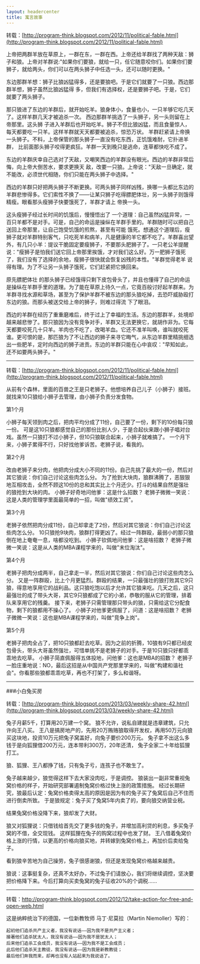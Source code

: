 ```yaml
---
layout: headercenter
title: 寓言故事
---
```


转载：[http://program-think.blogspot.com/2012/11/political-fable.html](http://program-think.blogspot.com/2012/11/political-fable.html)

上帝把两群羊放在草原上，一群在东，一群在西。上帝还给羊群找了两种天敌：狮子和狼。上帝对羊群说:"如果你们要狼，就给一只，任它随意咬你们。如果你们要狮子，就给两头，你们可以在两头狮子中任选一头，还可以随时更换。"

东边那群羊想：狮子比狼凶猛得多，还是要狼吧。于是它们就要了一只狼。西边那群羊想，狮子虽然比狼凶猛得 多，但我们有选择权，还是要狮子吧。于是，它们就要了两头狮子。

那只狼进了东边的羊群后，就开始吃羊。狼身体小，食量也小，一只羊够它吃几天了。这样羊群几天才被追杀一次。
西边那群羊挑选了一头狮子，另一头则留在上帝那里。这头狮 子进入羊群后也开始吃羊。狮子不但比狼凶猛，而且食量惊人，每天都要吃一只羊。这样羊群就天天都要被追杀，惊恐万状。 羊群赶紧请上帝换一头狮子。不料，上帝保管的那头狮子一直没有吃东西，正饥饿难耐，它扑进羊群， 比前面那头狮子咬得更疯狂。羊群一天到晚只是逃命，连草都快吃不成了。

东边的羊群庆幸自己选对了天敌，又嘲笑西边的羊群没有眼光。西边的羊群非常后悔，向上帝大倒苦水，要求更换天 敌，改要一只狼。上帝说："天敌一旦确定，就不能改，必须世代相随，你们只能在两头狮子中选择。"

西边的羊群只好把两头狮子不断更换。可两头狮子同样凶残，换哪一头都比东边的羊群悲惨得多。它们索性不换了——让某只狮子吃得膘肥体壮，另一头狮子则饿得精瘦。眼看那头瘦狮子快要饿死了，羊群才请上 帝换一头。

这头瘦狮子经过长时间的饥饿后，慢慢悟出了 一个道理：自己虽然凶猛异常，一百只羊都不是对手。可是，自己的命运是操纵在羊群手里的。羊群随时可以把自己送回上帝那里，让自己饱受饥饿的煎熬，甚至有可能 饿死。想通这个道理后，瘦狮子就对羊群特别客气，只吃死羊和病羊，凡是健康的羊它都不吃了。羊群喜出望外，有几只小羊：提议干脆固定要瘦狮子，不要那头肥狮子了。一只老公羊提醒说："瘦狮子是怕我们送它回上帝那里挨饿，才对我们这么好。万一肥狮子饿死了，我们没有了选择的余地，瘦狮子很快就会恢复凶残的本性。"羊群觉得老羊 说得有理。为了不让另一头狮子饿死，它们赶紧把它换回来。

原先膘肥体壮 的那头狮子已经饿得只剩下皮包骨头了，并且也懂得了自己的命运是操纵在羊群手里的道理。为了能在草原上待久一点，它竟百般讨好起羊群来。为羊群寻找水源和草场，甚至为了保护羊群不被东边的那头狼吃掉，去恐吓威胁殴打东边的狼。而那头被送交给上帝的狮子，则难过得流 下了眼泪。

西边的羊群在经历了重重磨难后，终于过上了幸福的生活。东边的那群羊，处境却越来越悲惨了。那只狼因为没有竞争对手，羊群又无法更换它，就胡作非为。它每天都要咬死几十只羊。羊肉也不吃了，改喝羊血。它还不准羊叫唤，谁叫就咬死谁。更可恨的是，那匹狼为了不让西边的狮子来寻它晦气，从东边羊群里精挑细选出一些肥羊，定时向西边的狮子进贡。东边的羊群只能在心中哀叹："早知如此，还不如要两头狮子。"

- - -

转载：[http://program-think.blogspot.com/2012/11/political-fable.html](http://program-think.blogspot.com/2012/11/political-fable.html)

从前有个森林，里面的百兽之王是只老狮子。他想培养自己儿子（小狮子）接班。就找来10只狼给小狮子去管理，由小狮子负责分发食物。

第1个月

小狮子每天领到肉之后，把肉平均分成了11份，自己要了一份，剩下的10份每只狼一份。
可是这10只狼都感觉自己的那份比别人少，于是合起伙来跟小狮子唱对台戏。虽然一只狼打不过小狮子，但10只狼联合起来，小狮子就难搞了。
一个月下来，小狮子累得不行，只好找他爹诉苦。老狮子说，看我的。

第2个月

改由老狮子来分肉，他把肉分成大小不同的11份。自己先挑了最大的一份，然后对其它狼说：你们自己讨论这些肉怎么分。
为了抢到大块肉，狼群沸腾了，恶狠狠地互相攻击，全然不顾这10份的总和其实比上个月还少。打斗的结果自然是强壮的狼抢到大块的肉。
小狮子好奇地问他爹：这是什么招数？
老狮子微微一笑说：这是人类的管理学里面最简单的一招，叫做"绩效工资"。

第3个月

老狮子依然把肉分成11份，自己却拿走了2份，然后对其它狼说：你们自己讨论这些肉怎么分。
10只狼抢9块肉，狼群打得更凶了。经过一阵群殴，最弱小的那只狼倒在地上奄奄一息，啥都没吃到。
小狮子钦佩地问他爹：这是啥招数？
老狮子微微一笑说：这是从人类的MBA课程学来的，叫做"末位淘汰"。

第4个月

老狮子把肉分成两半，自己拿走一半，然后对其它狼说：你们自己讨论这些肉怎么分。
又是一阵群殴，比上个月更猛烈。群殴的结果，一只最强壮的狼打败其它9只狼，得意地享用它的战利品。这只狼吃饱以后才允许其它狼来吃。几天之后，这只最强壮的成了带头大哥，其它9只狼都成了它的小弟，恭敬的服从它的管理，排着队来享用它的残羹。
接下来，老狮子只需管理那只带头的狼，只需给这它分配食物，剩下的狼都用不操心了。
小狮子对他爹更佩服了，问道：这是啥招数？
老狮子微微一笑说：这也是MBA课程学来的，叫做"竞争上岗"。

第5个月

老狮子把肉全占了，把10只狼都赶去吃草。因为之前的折腾，10狼有9只都已经皮包骨头，带头大哥虽然强壮，可惜单挑不是老狮子的对手。于是10只狼只好都乖乖地去吃草。
小狮子简直佩服得五体投地，问他爹：这也是MBA的招数？
老狮子一脸庄重地说：NO，最后这招是从中国共产党那里学来的，叫做"构建和谐社会"。你看那些狼都乖乖吃草，再也不打架了，多么和谐呀。

- - -

###小白兔买房

转载：[http://program-think.blogspot.com/2013/03/weekly-share-42.html](http://program-think.blogspot.com/2013/03/weekly-share-42.html)

兔子月薪5千，打算用20万建一个窝。 狼不允许，说私自建就是违章建筑，只允许向王八买。
王八是搞房地产的，先用20万贿赂狼取得开发权，再用50万元向狼买这块地，投资10万元把兔子窝盖好，向兔子要价200万元。
兔子拿不出这么多钱于是向狐狸借200万元，连本带利300万，20年还清， 兔子全家二十年给狐狸打工。

狼、狐狸、王八都挣了钱，只有兔子亏，连孩子也不敢生了。

兔子越来越少，狼觉得这样下去大家没肉吃，于是调控。
狼装出一副非常重视兔窝价格的样子，开始研究部署遏制兔窝价格过快上涨的政策措施。
经过长期研究，狼最后认定：兔窝价格卖得太高的原因是因为有的兔子买了兔窝后自己不住而进行倒卖所致。
于是狼规定：兔子买了兔窝5年内卖了的，要向狼交纳营业税。

结果兔窝价格没降下来，狼却发了大财。

狼又对狐狸说：只借钱给首先交了更多钱的兔子，并增加高利贷的利息，多买兔子窝的不借，全交现钱。
这样狐狸在兔子的购窝过程中也发了财。
王八借着兔窝价格上涨的行情，以更高的价格向狼买地，并转嫁到兔窝价格上，再加价后卖给兔子。

看到狼辛苦地为自己操劳，兔子很感谢狼，但还是发现兔窝价格越来越贵。

狼说：这事挺复杂，还真不太好办，不过兔子们请放心，我们将继续调控，坚决要把价格降下来。今后打算向买卖兔窝的兔子征收20%的个调税......

- - -

转载：<http://program-think.blogspot.com/2012/12/take-action-for-free-and-open-web.html>

这是纳粹统治下的德国，一位新教牧师 马丁·尼莫拉（Martin Niemoller）写的：

	起初他们追杀共产主义者，我没有说话——因为我不是共产主义者；
	接著他们追杀犹太人，我没有说话——因为我不是犹太人；
	后来他们追杀工会成员，我没有说话——因为我不是工会成员；
	此后他们追杀天主教徒，我没有说话——因为我是新教教徒；
	最后他们奔我而来，却再也没有人站起来为我说话了。
